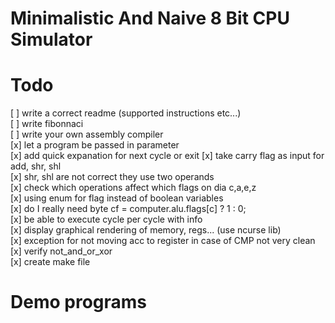 # Minimalistic And Naive 8 Bit CPU Simulator 


# Todo

[ ] write a correct readme (supported instructions etc...)    
[ ] write fibonnaci   
[ ] write your own assembly compiler   
[x] let a program be passed in parameter   
[x] add quick expanation for next cycle or exit 
[x] take carry flag as input for add, shr, shl    
[x] shr, shl are not correct they use two operands     
[x] check which operations affect which flags on dia c,a,e,z    
[x] using enum for flag instead of boolean variables    
[x] do I really need byte cf = computer.alu.flags[c] ? 1 : 0;    
[x] be able to execute cycle per cycle with info     
[x] display graphical rendering of memory, regs... (use ncurse lib)    
[x] exception for not moving acc to register in case of CMP not very clean       
[x] verify not_and_or_xor    
[x] create make file 


# Demo programs

